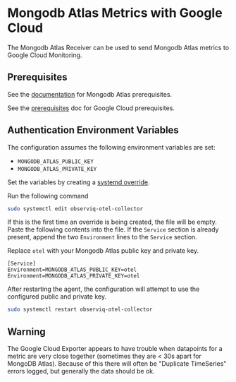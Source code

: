 # Mongodb Atlas Metrics with Google Cloud

The Mongodb Atlas Receiver can be used to send Mongodb Atlas metrics to Google Cloud Monitoring.

## Prerequisites

See the [documentation](https://github.com/observIQ/bindplane-otel-collector/blob/main/docs/receivers.md) for Mongodb Atlas prerequisites.

See the [prerequisites](../README.md) doc for Google Cloud prerequisites.

## Authentication Environment Variables

The configuration assumes the following environment variables are set:
- `MONGODB_ATLAS_PUBLIC_KEY`
- `MONGODB_ATLAS_PRIVATE_KEY`

Set the variables by creating a [systemd override](https://wiki.archlinux.org/title/systemd#Replacement_unit_files).

Run the following command
```bash
sudo systemctl edit observiq-otel-collector
```

If this is the first time an override is being created, the file will be empty. Paste the following contents into the file. If the `Service` section is already present, append the two `Environment` lines to the `Service` section.

Replace `otel` with your Mongodb Atlas public key and private key.
```
[Service]
Environment=MONGODB_ATLAS_PUBLIC_KEY=otel
Environment=MONGODB_ATLAS_PRIVATE_KEY=otel
```

After restarting the agent, the configuration will attempt to use the configured public and private key.

```bash
sudo systemctl restart observiq-otel-collector
```

## Warning
The Google Cloud Exporter appears to have trouble when datapoints for a metric are very close together (sometimes they are < 30s apart for MongoDB Atlas).
Because of this there will often be "Duplicate TimeSeries" errors logged, but generally the data should be ok.
